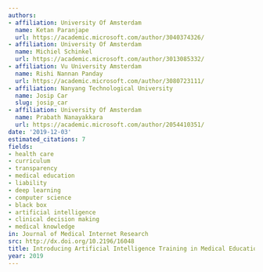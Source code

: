 ```yaml
---
authors:
- affiliation: University Of Amsterdam
  name: Ketan Paranjape
  url: https://academic.microsoft.com/author/3040374326/
- affiliation: University Of Amsterdam
  name: Michiel Schinkel
  url: https://academic.microsoft.com/author/3013085332/
- affiliation: Vu University Amsterdam
  name: Rishi Nannan Panday
  url: https://academic.microsoft.com/author/3080723111/
- affiliation: Nanyang Technological University
  name: Josip Car
  slug: josip_car
- affiliation: University Of Amsterdam
  name: Prabath Nanayakkara
  url: https://academic.microsoft.com/author/2054410351/
date: '2019-12-03'
estimated_citations: 7
fields:
- health care
- curriculum
- transparency
- medical education
- liability
- deep learning
- computer science
- black box
- artificial intelligence
- clinical decision making
- medical knowledge
in: Journal of Medical Internet Research
src: http://dx.doi.org/10.2196/16048
title: Introducing Artificial Intelligence Training in Medical Education.
year: 2019
---
```


